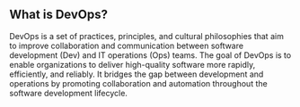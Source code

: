 
## What is DevOps?

DevOps is a set of practices, principles, and cultural philosophies that aim to improve collaboration and communication between software development (Dev) and IT operations (Ops) teams. The goal of DevOps is to enable organizations to deliver high-quality software more rapidly, efficiently, and reliably. It bridges the gap between development and operations by promoting collaboration and automation throughout the software development lifecycle.
